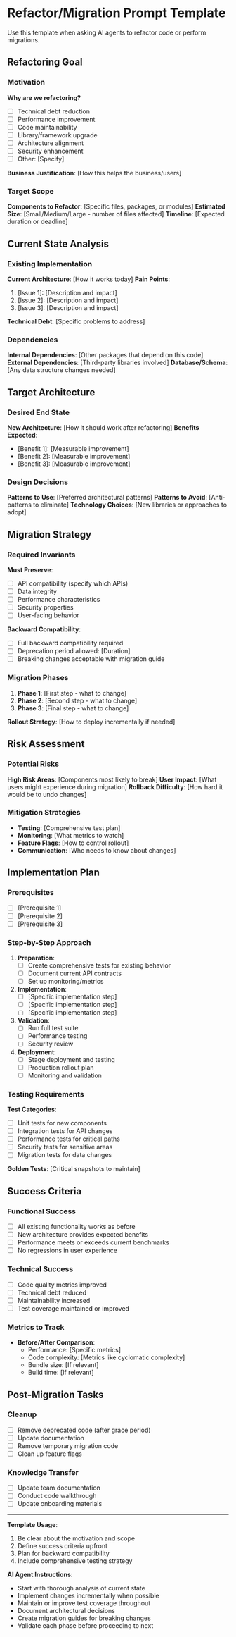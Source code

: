 # Refactor/Migration Prompt Template

Use this template when asking AI agents to refactor code or perform migrations.

## Refactoring Goal

### Motivation
**Why are we refactoring?**
- [ ] Technical debt reduction
- [ ] Performance improvement
- [ ] Code maintainability
- [ ] Library/framework upgrade
- [ ] Architecture alignment
- [ ] Security enhancement
- [ ] Other: [Specify]

**Business Justification**: [How this helps the business/users]

### Target Scope
**Components to Refactor**: [Specific files, packages, or modules]
**Estimated Size**: [Small/Medium/Large - number of files affected]
**Timeline**: [Expected duration or deadline]

## Current State Analysis

### Existing Implementation
**Current Architecture**: [How it works today]
**Pain Points**: 
1. [Issue 1]: [Description and impact]
2. [Issue 2]: [Description and impact]
3. [Issue 3]: [Description and impact]

**Technical Debt**: [Specific problems to address]

### Dependencies
**Internal Dependencies**: [Other packages that depend on this code]
**External Dependencies**: [Third-party libraries involved]
**Database/Schema**: [Any data structure changes needed]

## Target Architecture

### Desired End State
**New Architecture**: [How it should work after refactoring]
**Benefits Expected**:
- [Benefit 1]: [Measurable improvement]
- [Benefit 2]: [Measurable improvement]
- [Benefit 3]: [Measurable improvement]

### Design Decisions
**Patterns to Use**: [Preferred architectural patterns]
**Patterns to Avoid**: [Anti-patterns to eliminate]
**Technology Choices**: [New libraries or approaches to adopt]

## Migration Strategy

### Required Invariants
**Must Preserve**:
- [ ] API compatibility (specify which APIs)
- [ ] Data integrity
- [ ] Performance characteristics
- [ ] Security properties
- [ ] User-facing behavior

**Backward Compatibility**:
- [ ] Full backward compatibility required
- [ ] Deprecation period allowed: [Duration]
- [ ] Breaking changes acceptable with migration guide

### Migration Phases
1. **Phase 1**: [First step - what to change]
2. **Phase 2**: [Second step - what to change]
3. **Phase 3**: [Final step - what to change]

**Rollout Strategy**: [How to deploy incrementally if needed]

## Risk Assessment

### Potential Risks
**High Risk Areas**: [Components most likely to break]
**User Impact**: [What users might experience during migration]
**Rollback Difficulty**: [How hard it would be to undo changes]

### Mitigation Strategies
- **Testing**: [Comprehensive test plan]
- **Monitoring**: [What metrics to watch]
- **Feature Flags**: [How to control rollout]
- **Communication**: [Who needs to know about changes]

## Implementation Plan

### Prerequisites
- [ ] [Prerequisite 1]
- [ ] [Prerequisite 2]
- [ ] [Prerequisite 3]

### Step-by-Step Approach
1. **Preparation**:
   - [ ] Create comprehensive tests for existing behavior
   - [ ] Document current API contracts
   - [ ] Set up monitoring/metrics

2. **Implementation**:
   - [ ] [Specific implementation step]
   - [ ] [Specific implementation step]
   - [ ] [Specific implementation step]

3. **Validation**:
   - [ ] Run full test suite
   - [ ] Performance testing
   - [ ] Security review

4. **Deployment**:
   - [ ] Stage deployment and testing
   - [ ] Production rollout plan
   - [ ] Monitoring and validation

### Testing Requirements
**Test Categories**:
- [ ] Unit tests for new components
- [ ] Integration tests for API changes
- [ ] Performance tests for critical paths
- [ ] Security tests for sensitive areas
- [ ] Migration tests for data changes

**Golden Tests**: [Critical snapshots to maintain]

## Success Criteria

### Functional Success
- [ ] All existing functionality works as before
- [ ] New architecture provides expected benefits
- [ ] Performance meets or exceeds current benchmarks
- [ ] No regressions in user experience

### Technical Success
- [ ] Code quality metrics improved
- [ ] Technical debt reduced
- [ ] Maintainability increased
- [ ] Test coverage maintained or improved

### Metrics to Track

- **Before/After Comparison**:
  - Performance: [Specific metrics]
  - Code complexity: [Metrics like cyclomatic complexity]
  - Bundle size: [If relevant]
  - Build time: [If relevant]

## Post-Migration Tasks

### Cleanup

- [ ] Remove deprecated code (after grace period)
- [ ] Update documentation
- [ ] Remove temporary migration code
- [ ] Clean up feature flags

### Knowledge Transfer

- [ ] Update team documentation
- [ ] Conduct code walkthrough
- [ ] Update onboarding materials

---

**Template Usage**:

1. Be clear about the motivation and scope
2. Define success criteria upfront
3. Plan for backward compatibility
4. Include comprehensive testing strategy

**AI Agent Instructions**:

- Start with thorough analysis of current state
- Implement changes incrementally when possible
- Maintain or improve test coverage throughout
- Document architectural decisions
- Create migration guides for breaking changes
- Validate each phase before proceeding to next
